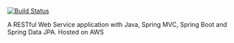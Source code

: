 [![Build Status](https://travis-ci.com/pgmpofu/mobile-app-ws.svg?branch=master)](https://travis-ci.com/pgmpofu/mobile-app-ws)

A RESTful Web Service application with Java, Spring MVC, Spring Boot and Spring Data JPA. Hosted on AWS
